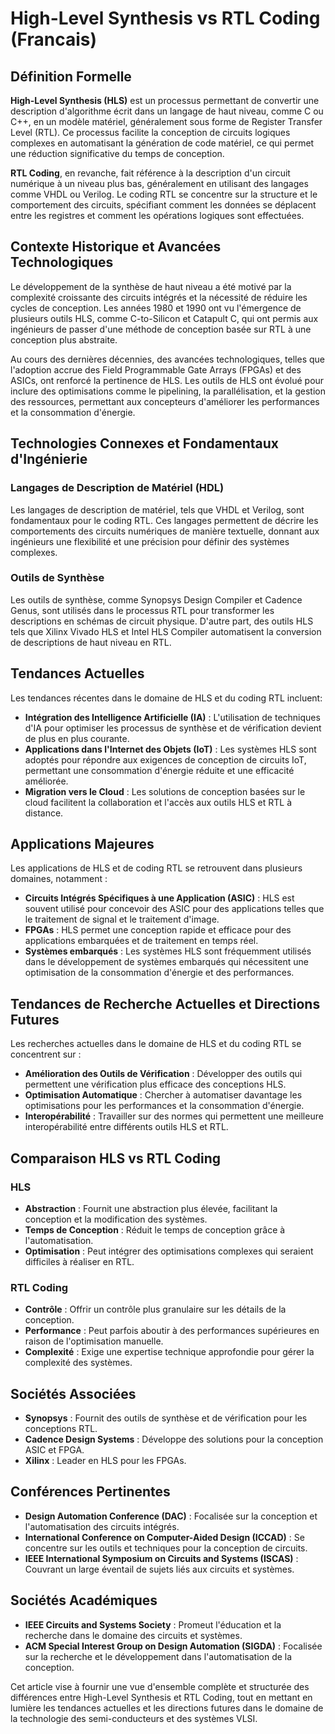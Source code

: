 # High-Level Synthesis vs RTL Coding (Francais)

## Définition Formelle

**High-Level Synthesis (HLS)** est un processus permettant de convertir une description d'algorithme écrit dans un langage de haut niveau, comme C ou C++, en un modèle matériel, généralement sous forme de Register Transfer Level (RTL). Ce processus facilite la conception de circuits logiques complexes en automatisant la génération de code matériel, ce qui permet une réduction significative du temps de conception.

**RTL Coding**, en revanche, fait référence à la description d'un circuit numérique à un niveau plus bas, généralement en utilisant des langages comme VHDL ou Verilog. Le coding RTL se concentre sur la structure et le comportement des circuits, spécifiant comment les données se déplacent entre les registres et comment les opérations logiques sont effectuées.

## Contexte Historique et Avancées Technologiques

Le développement de la synthèse de haut niveau a été motivé par la complexité croissante des circuits intégrés et la nécessité de réduire les cycles de conception. Les années 1980 et 1990 ont vu l'émergence de plusieurs outils HLS, comme C-to-Silicon et Catapult C, qui ont permis aux ingénieurs de passer d'une méthode de conception basée sur RTL à une conception plus abstraite.

Au cours des dernières décennies, des avancées technologiques, telles que l'adoption accrue des Field Programmable Gate Arrays (FPGAs) et des ASICs, ont renforcé la pertinence de HLS. Les outils de HLS ont évolué pour inclure des optimisations comme le pipelining, la parallélisation, et la gestion des ressources, permettant aux concepteurs d'améliorer les performances et la consommation d'énergie.

## Technologies Connexes et Fondamentaux d'Ingénierie

### Langages de Description de Matériel (HDL)

Les langages de description de matériel, tels que VHDL et Verilog, sont fondamentaux pour le coding RTL. Ces langages permettent de décrire les comportements des circuits numériques de manière textuelle, donnant aux ingénieurs une flexibilité et une précision pour définir des systèmes complexes.

### Outils de Synthèse

Les outils de synthèse, comme Synopsys Design Compiler et Cadence Genus, sont utilisés dans le processus RTL pour transformer les descriptions en schémas de circuit physique. D'autre part, des outils HLS tels que Xilinx Vivado HLS et Intel HLS Compiler automatisent la conversion de descriptions de haut niveau en RTL.

## Tendances Actuelles

Les tendances récentes dans le domaine de HLS et du coding RTL incluent:

- **Intégration des Intelligence Artificielle (IA)** : L'utilisation de techniques d'IA pour optimiser les processus de synthèse et de vérification devient de plus en plus courante.
- **Applications dans l'Internet des Objets (IoT)** : Les systèmes HLS sont adoptés pour répondre aux exigences de conception de circuits IoT, permettant une consommation d'énergie réduite et une efficacité améliorée.
- **Migration vers le Cloud** : Les solutions de conception basées sur le cloud facilitent la collaboration et l'accès aux outils HLS et RTL à distance.

## Applications Majeures

Les applications de HLS et de coding RTL se retrouvent dans plusieurs domaines, notamment :

- **Circuits Intégrés Spécifiques à une Application (ASIC)** : HLS est souvent utilisé pour concevoir des ASIC pour des applications telles que le traitement de signal et le traitement d'image.
- **FPGAs** : HLS permet une conception rapide et efficace pour des applications embarquées et de traitement en temps réel.
- **Systèmes embarqués** : Les systèmes HLS sont fréquemment utilisés dans le développement de systèmes embarqués qui nécessitent une optimisation de la consommation d'énergie et des performances.

## Tendances de Recherche Actuelles et Directions Futures

Les recherches actuelles dans le domaine de HLS et du coding RTL se concentrent sur :

- **Amélioration des Outils de Vérification** : Développer des outils qui permettent une vérification plus efficace des conceptions HLS.
- **Optimisation Automatique** : Chercher à automatiser davantage les optimisations pour les performances et la consommation d'énergie.
- **Interopérabilité** : Travailler sur des normes qui permettent une meilleure interopérabilité entre différents outils HLS et RTL.

## Comparaison HLS vs RTL Coding

### HLS

- **Abstraction** : Fournit une abstraction plus élevée, facilitant la conception et la modification des systèmes.
- **Temps de Conception** : Réduit le temps de conception grâce à l'automatisation.
- **Optimisation** : Peut intégrer des optimisations complexes qui seraient difficiles à réaliser en RTL.

### RTL Coding

- **Contrôle** : Offrir un contrôle plus granulaire sur les détails de la conception.
- **Performance** : Peut parfois aboutir à des performances supérieures en raison de l'optimisation manuelle.
- **Complexité** : Exige une expertise technique approfondie pour gérer la complexité des systèmes.

## Sociétés Associées

- **Synopsys** : Fournit des outils de synthèse et de vérification pour les conceptions RTL.
- **Cadence Design Systems** : Développe des solutions pour la conception ASIC et FPGA.
- **Xilinx** : Leader en HLS pour les FPGAs.

## Conférences Pertinentes

- **Design Automation Conference (DAC)** : Focalisée sur la conception et l'automatisation des circuits intégrés.
- **International Conference on Computer-Aided Design (ICCAD)** : Se concentre sur les outils et techniques pour la conception de circuits.
- **IEEE International Symposium on Circuits and Systems (ISCAS)** : Couvrant un large éventail de sujets liés aux circuits et systèmes.

## Sociétés Académiques

- **IEEE Circuits and Systems Society** : Promeut l'éducation et la recherche dans le domaine des circuits et systèmes.
- **ACM Special Interest Group on Design Automation (SIGDA)** : Focalisée sur la recherche et le développement dans l'automatisation de la conception.

Cet article vise à fournir une vue d'ensemble complète et structurée des différences entre High-Level Synthesis et RTL Coding, tout en mettant en lumière les tendances actuelles et les directions futures dans le domaine de la technologie des semi-conducteurs et des systèmes VLSI.